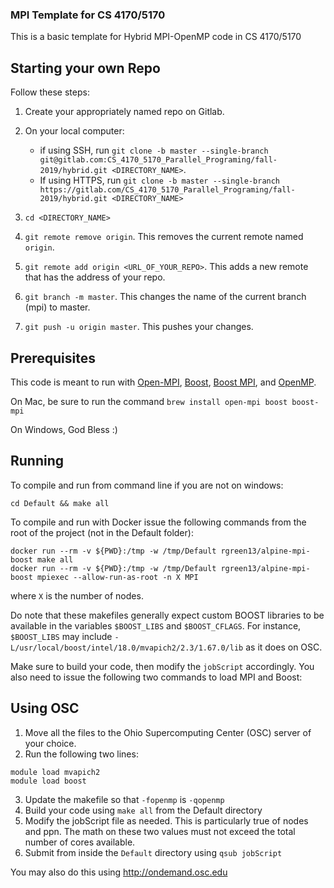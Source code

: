 ### MPI Template for CS 4170/5170 ###
This is a basic template for Hybrid MPI-OpenMP code in CS 4170/5170

## Starting your own Repo ##

Follow these steps:

1. Create your appropriately named repo on Gitlab.

2. On your local computer: 
    - if using SSH, run  `git clone -b master --single-branch git@gitlab.com:CS_4170_5170_Parallel_Programing/fall-2019/hybrid.git <DIRECTORY_NAME>`. 
    - If using HTTPS, run `git clone -b master --single-branch https://gitlab.com/CS_4170_5170_Parallel_Programing/fall-2019/hybrid.git <DIRECTORY_NAME>`

3. `cd <DIRECTORY_NAME>`

4. `git remote remove origin`. This removes the current remote named `origin`.

5. `git remote add origin <URL_OF_YOUR_REPO>`. This adds a new remote that has the address of your repo.

6. `git branch -m master`. This changes the name of the current branch (mpi) to master.

6. `git push -u origin master`. This pushes your changes.

## Prerequisites ##
This code is meant to run with [Open-MPI](https://www.open-mpi.org/), [Boost](https://www.boost.org), [Boost MPI](https://www.boost.org/doc/libs/1_68_0/doc/html/mpi.html), and [OpenMP](https://www.openmp.org).

On Mac, be sure to run the command `brew install open-mpi boost boost-mpi`

On Windows, God Bless :)

## Running ##
To compile and run from command line if you are not on windows:

```
cd Default && make all
```

To compile and run with Docker issue the following commands from the root of the project (not in the Default folder):
```
docker run --rm -v ${PWD}:/tmp -w /tmp/Default rgreen13/alpine-mpi-boost make all
docker run --rm -v ${PWD}:/tmp -w /tmp/Default rgreen13/alpine-mpi-boost mpiexec --allow-run-as-root -n X MPI
```
where `X` is the number of nodes.

Do note that these makefiles generally expect custom BOOST libraries to be available in the variables ```$BOOST_LIBS``` and ```$BOOST_CFLAGS```. For instance, ```$BOOST_LIBS``` may include ```-L/usr/local/boost/intel/18.0/mvapich2/2.3/1.67.0/lib``` as it does on OSC. 

Make sure to build your code, then modify the `jobScript` accordingly. You also need to issue the following two commands to load MPI and Boost:
## Using OSC ##
1. Move all the files to the Ohio Supercomputing Center (OSC) server of your choice. 
2. Run the following two lines:
```
module load mvapich2
module load boost
```
3. Update the makefile so that `-fopenmp` is `-qopenmp`
4. Build your code using `make all` from the Default directory
5. Modify the jobScript file as needed. This is particularly true of nodes and ppn. The math on these two values must not exceed the total number of cores available. 
6. Submit from inside the `Default` directory using `qsub jobScript`

You may also do this using http://ondemand.osc.edu